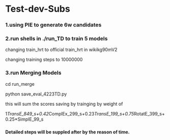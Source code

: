 # Test-dev-Subs

### 1.using PIE  to generate 6w candidates

### 2.run shells  in ./run_TD to train 5 models

changing train_hrt to official train_hrt in wikikg90mV2

changing training steps to 10000000

### 3.run Merging Models

cd run_merge

python save_eval_4223TD.py

this will sum the scores saving by trainging by weight of

1*TransE_849_s+0.42*ComplEx_299_s+0.23*TransE_199_s+0.75*RotatE_399_s+0.25*SimplE_99_s

### 











#### Detailed steps will be suppled after by the reason of time.
